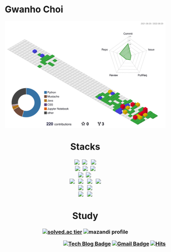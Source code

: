 # Gwanho Choi
  
![](./profile-3d-contrib/profile-gitblock.svg)

<h1 align="center">Stacks<h3>

<p align="center">
    <img src="https://img.shields.io/badge/Java-007396?style=flat-square&logo=Java&logoColor=white"/></a>&nbsp 
    <img src="https://img.shields.io/badge/Javascript-ffb13b?style=flat-square&logo=javascript&logoColor=white"/></a> &nbsp 
    <img src="https://img.shields.io/badge/python-3776AB?style=flat-square&logo=python&logoColor=white"></a> 
  <br>
    <img src="https://img.shields.io/badge/spring-6DB33F?style=flat-square&logo=spring&logoColor=white"></a>&nbsp
    <img src="https://img.shields.io/badge/SpringBoot-6DB33F?style=flat-square&logo=Spring&logoColor=white"/></a>&nbsp 
    <img src="https://img.shields.io/badge/django-092E20?style=flat-square&logo=django&logoColor=white"></a>
  <br>
    <img src="https://img.shields.io/badge/Mysql-E6B91E?style=flat-square&logo=MySql&logoColor=white"/></a>&nbsp 
    <img src="https://img.shields.io/badge/oracle-F80000?flat-square&logo=oracle&logoColor=white">&nbsp
  <br>
    <img src="https://img.shields.io/badge/vue.js-4FC08D?style=flat-square&logo=vue.js&logoColor=white"></a> &nbsp
    <img src="https://img.shields.io/badge/HTML5-E34F26?style=flat-square&logo=HTML5&logoColor=white"/></a> &nbsp
    <img src="https://img.shields.io/badge/css-1572B6?style=flat-square&logo=css3&logoColor=white"/></a> &nbsp
    <img src="https://img.shields.io/badge/jquery-0769AD?style=flat-square&logo=jquery&logoColor=white"> </a>
  <br>
    <img src="https://img.shields.io/badge/aws-333664?style=flat-square&logo=amazon-aws&logoColor=white"/></a> &nbsp
    <img src="https://img.shields.io/badge/apache tomcat-F8DC75?style=flat-square&logo=apachetomcat&logoColor=white"></a> 
  <br>
    <img src="https://img.shields.io/badge/github-181717?style=flat-square&logo=github&logoColor=white"> </a> &nbsp
    <img src="https://img.shields.io/badge/git-F05032?style=flat-square&logo=git&logoColor=white"> </a>
</p>


<h1 align="center">Study<h3>

<div align="center">
  
  [![solved.ac tier](http://mazassumnida.wtf/api/pastel/generate_badge?boj=rhksghsss)](https://solved.ac/rhksghsss)
  ![mazandi profile](http://mazandi.herokuapp.com/api?handle=rhksghsss&theme=cold)
 </div>
 


<div align="right">

  [![Tech Blog Badge](http://img.shields.io/badge/-Tech%20blog-black?style=flat-square&logo=github&link=https://dev-choee.tistory.com/)](https://dev-choee.tistory.com/)
  [![Gmail Badge](https://img.shields.io/badge/Gmail-d14836?style=flat-square&logo=Gmail&logoColor=white&link=mailto:rhksgh99@gmail.com)](mailto:rhksgh99@gmail.com)
  [![Hits](https://hits.seeyoufarm.com/api/count/incr/badge.svg?url=https%3A%2F%2Fgithub.com%2Fdev-choee%2Fhit-counter&count_bg=%2385D44A&title_bg=%231A5533&icon=deno.svg&icon_color=%230DA411&title=hits&edge_flat=false)](https://hits.seeyoufarm.com)
 
 </div>

